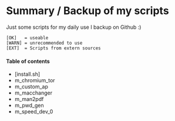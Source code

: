 # Summary / Backup of my scripts #

Just some scripts for my daily use I backup on Github :)

	[OK]   = useable
	[WARN] = unrecommended to use
	[EXT]  = Scripts from extern sources

#### Table of contents

* [install.sh]
* m_chromium_tor
* m_custom_ap
* m_macchanger
* m_man2pdf
* m_pwd_gen
* m_speed_dev_0
